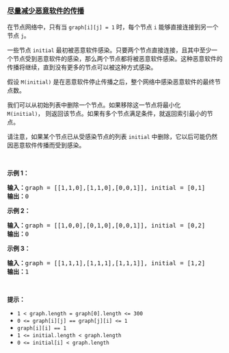 ### [尽量减少恶意软件的传播](https://leetcode-cn.com/problems/minimize-malware-spread)

<p>在节点网络中，只有当 <code>graph[i][j] = 1</code>&nbsp;时，每个节点&nbsp;<code>i</code>&nbsp;能够直接连接到另一个节点 <code>j</code>。</p>

<p>一些节点&nbsp;<code>initial</code>&nbsp;最初被恶意软件感染。只要两个节点直接连接，且其中至少一个节点受到恶意软件的感染，那么两个节点都将被恶意软件感染。这种恶意软件的传播将继续，直到没有更多的节点可以被这种方式感染。</p>

<p>假设 <code>M(initial)</code> 是在恶意软件停止传播之后，整个网络中感染恶意软件的最终节点数。</p>

<p>我们可以从初始列表中删除一个节点。如果移除这一节点将最小化 <code>M(initial)</code>，&nbsp;则返回该节点。如果有多个节点满足条件，就返回索引最小的节点。</p>

<p>请注意，如果某个节点已从受感染节点的列表 <code>initial</code> 中删除，它以后可能仍然因恶意软件传播而受到感染。</p>

<p>&nbsp;</p>

<ol>
</ol>

<p><strong>示例 1：</strong></p>

<pre><strong>输入：</strong>graph = [[1,1,0],[1,1,0],[0,0,1]], initial = [0,1]
<strong>输出：</strong>0
</pre>

<p><strong>示例 2：</strong></p>

<pre><strong>输入：</strong>graph = [[1,0,0],[0,1,0],[0,0,1]], initial = [0,2]
<strong>输出：</strong>0
</pre>

<p><strong>示例 3：</strong></p>

<pre><strong>输入：</strong>graph = [[1,1,1],[1,1,1],[1,1,1]], initial = [1,2]
<strong>输出：</strong>1
</pre>

<p>&nbsp;</p>

<p><strong>提示：</strong></p>

<ul>
	<li><code>1 &lt; graph.length = graph[0].length &lt;= 300</code></li>
	<li><code>0 &lt;= graph[i][j] == graph[j][i] &lt;= 1</code></li>
	<li><code>graph[i][i] == 1</code></li>
	<li><code>1 &lt;= initial.length &lt; graph.length</code></li>
	<li><code>0 &lt;= initial[i] &lt; graph.length</code></li>
</ul>
